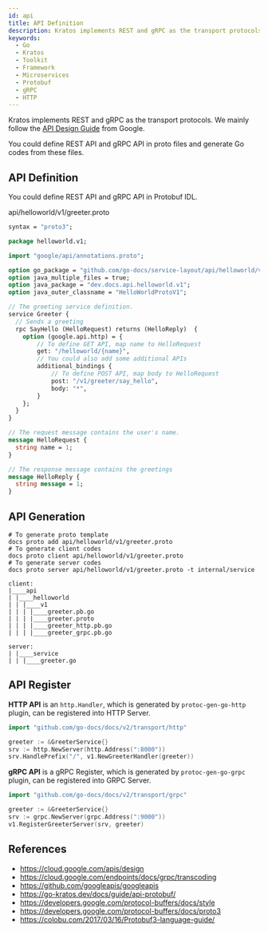 ```yaml
---
id: api
title: API Definition
description: Kratos implements REST and gRPC as the transport protocols. We mainly follow the [API Design Guide](https://cloud.google.com/apis/design/) from Google. You could define REST API and gRPC API in proto files and generate Go codes from these files.
keywords:
  - Go 
  - Kratos
  - Toolkit
  - Framework
  - Microservices
  - Protobuf
  - gRPC
  - HTTP
---
```

Kratos implements REST and gRPC as the transport protocols. We mainly follow the [API Design Guide](https://cloud.google.com/apis/design/) from Google.

You could define REST API and gRPC API in proto files and generate Go codes from these files. 

## API Definition
You could define REST API and gRPC API in Protobuf IDL.

api/helloworld/v1/greeter.proto

```protobuf
syntax = "proto3";

package helloworld.v1;

import "google/api/annotations.proto";

option go_package = "github.com/go-docs/service-layout/api/helloworld/v1;v1";
option java_multiple_files = true;
option java_package = "dev.docs.api.helloworld.v1";
option java_outer_classname = "HelloWorldProtoV1";

// The greeting service definition.
service Greeter {
  // Sends a greeting
  rpc SayHello (HelloRequest) returns (HelloReply)  {
    option (google.api.http) = {
        // To define GET API, map name to HelloRequest
        get: "/helloworld/{name}",
        // You could also add some additional APIs
        additional_bindings {
            // To define POST API, map body to HelloRequest
            post: "/v1/greeter/say_hello",
            body: "*",
        }
    };
  }
}

// The request message contains the user's name.
message HelloRequest {
  string name = 1;
}

// The response message contains the greetings
message HelloReply {
  string message = 1;
}
```
## API Generation

```shell
# To generate proto template
docs proto add api/helloworld/v1/greeter.proto
# To generate client codes
docs proto client api/helloworld/v1/greeter.proto
# To generate server codes
docs proto server api/helloworld/v1/greeter.proto -t internal/service
```

```api
client:
|____api
| |____helloworld
| | |____v1
| | | |____greeter.pb.go
| | | |____greeter.proto
| | | |____greeter_http.pb.go
| | | |____greeter_grpc.pb.go

server:
| |____service
| | |____greeter.go
```

## API Register
**HTTP API** is an `http.Handler`, which is generated by `protoc-gen-go-http` plugin, can be registered into HTTP Server.

```go
import "github.com/go-docs/docs/v2/transport/http"

greeter := &GreeterService{}
srv := http.NewServer(http.Address(":8000"))
srv.HandlePrefix("/", v1.NewGreeterHandler(greeter))
```

**gRPC API** is a gRPC Register, which is generated by `protoc-gen-go-grpc` plugin, can be registered into GRPC Server.

```go
import "github.com/go-docs/docs/v2/transport/grpc"

greeter := &GreeterService{}
srv := grpc.NewServer(grpc.Address(":9000"))
v1.RegisterGreeterServer(srv, greeter)
```


## References

- https://cloud.google.com/apis/design
- https://cloud.google.com/endpoints/docs/grpc/transcoding
- https://github.com/googleapis/googleapis
- https://go-kratos.dev/docs/guide/api-protobuf/
- https://developers.google.com/protocol-buffers/docs/style
- https://developers.google.com/protocol-buffers/docs/proto3
- https://colobu.com/2017/03/16/Protobuf3-language-guide/
